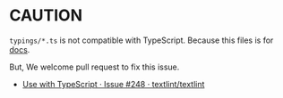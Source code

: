 # CAUTION

`typings/*.ts` is not compatible with TypeScript.
Because this files is for [docs](../docs).

But, We welcome pull request to fix this issue.

- [Use with TypeScript · Issue #248 · textlint/textlint](https://github.com/textlint/textlint/issues/248 "Use with TypeScript · Issue #248 · textlint/textlint")
